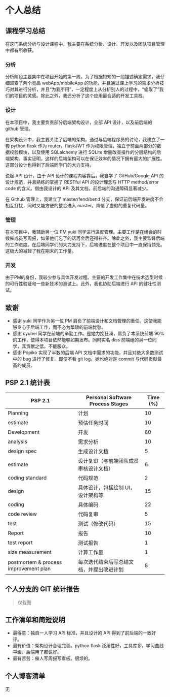 # 个人总结

## 课程学习总结
在这门系统分析与设计课程中，我主要在系统分析、设计、开发以及团队项目管理中都有所收获。

### 分析
分析阶段主要集中在项目开始的第一周。为了根据短短的一段描述确定需求，我仔细调查了两个竞品 webApp/mobileApp 的功能，并且通过课上学习的需求分析技巧对其进行分析，并且“为我所用”，一定程度上从分析别人的过程中，“偷取了”我们的项目的灵感。除此之外，我还分析了这个应用最合适的开发工具栈。

### 设计
在本项目中，我主要负责部分后端架构设计，全部 API 设计，以及前后端的 github 管理。

在架构设计中，我主要关注了后端的架构。通过与后端程序员的讨论，我建立了一套 python flask 作为 router，flaskJWT 作为权限管理，独立于前面两部分的数据校验模块，以及使用 SQLalchemy 进行 SQLite 增删改查操作的分层结构的后端架构。事实证明，这样的后端架构可以在保证效率的情况下拥有最大的扩展性。这部分设计也得到了后端同学门的大力支持。

说起 API 设计，由于 API 设计的课程内容靠后，我自学了 GitHub/Google API 的设计规范，并且熟练的掌握了 RESTful API 的设计理念与 HTTP method/error code 的含义。借由我设计的 API 及其文档，前后端的沟通障碍显著减少。

在 Github 管理上，我建立了 master/fend/bend 分支，保证前后端开发进度不会相互打扰，同时又能方便的整合进入 master。降低了虚假的重复代码量。

### 管理
在本项目中，我辅助另一位 PM yuki 同学进行进度管理。主要工作是在组会的时候催成员写周报，如果他们忘了的话再会后还得补齐。除此之外，我主要监督后端的工作进度。在后端同学们的大力支持下，后端进度在整个项目中一直保持领先。这极大的减轻了我在期末的工作量。

### 开发
由于PM的身份，我较少参与具体开发过程。主要的开发工作集中在技术选型时候的可行性验证和一些新技术的测试上。此外，我也协助后端进行 API 的健壮性测试。


## 致谢
- 感谢 yuki 同学作为另一位 PM 肩负了前端设计和文档管理的重任。这使我能够专心于后端工作，而不必为繁琐的前端忧愁。
- 感谢 cyuhei 同学在前端的辛勤工作。是她力挽狂澜，肩负了本系统前端 90% 的工作，使得本项目依然能够如期发布。同时实名 diss 前端组的另一位同学，其贡献之低，不能服众。
- 感谢 Popiko 实现了半数的后端 API 文档中需求的功能，并且对绝大多数测试中的 bug 进行了修复。即便不看 git log，她也绝对是 commit 与代码贡献最高的成员。

## PSP 2.1 统计表
| PSP 2.1                               | Personal Software Process Stages         | Time (%) |
| ------------------------------------- | ---------------------------------------- | -------- |
| Planning                              | 计划                                     | 10       |
| estimate                              | 预估任务时间                             | 10       |
| Development                           | 开发                                     | 80       |
| analysis                              | 需求分析                                 | 10       |
| design spec                           | 生成设计文档                             | 5        |
| estimate                              | 设计复审（与前端团队成员审核设计文档）   | 6        |
| coding standard                       | 代码规范                                 | 2        |
| design                                | 具体设计，包括绘制 UI，设计架构等        | 15       |
| coding                                | 具体编码                                 | 22       |
| code review                           | 代码复审                                 | 5        |
| test                                  | 测试（修改代码）                         | 15       |
| Report                                | 报告                                     | 10       |
| test report                           | 测试报告                                 | 1        |
| size measurement                      | 计算工作量                               | 1        |
| postmortem & process improvement plan | 每次迭代结束后写总结文档，并提出改进计划 | 8        |



## 个人分支的 GIT 统计报告
> 仅截图

## 工作清单和简短说明
- 最得意：独自一人学习 API 标准，并且设计的 API 得到了前后端的一致好评。
- 最有价值：架构设计合理完善。python flask 泛用性好，工具库多，学习曲线平缓，后端用了都说好。
- 最有苦劳：催人写周报写看板。很烦的。

## 个人博客清单
无
